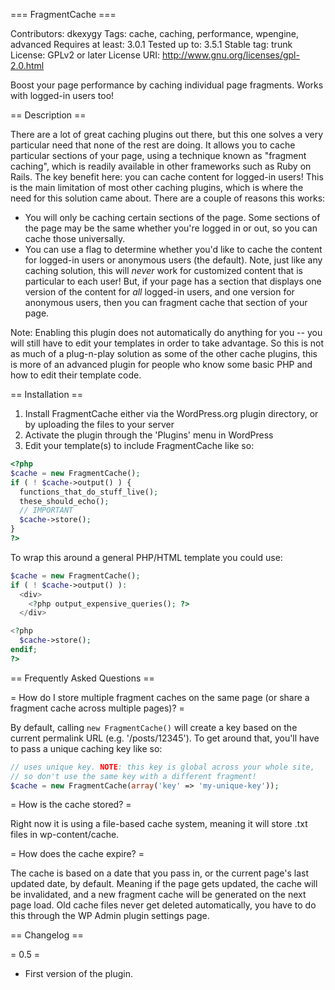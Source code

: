 === FragmentCache ===

Contributors: dkexygy
Tags: cache, caching, performance, wpengine, advanced
Requires at least: 3.0.1
Tested up to: 3.5.1
Stable tag: trunk
License: GPLv2 or later
License URI: http://www.gnu.org/licenses/gpl-2.0.html

Boost your page performance by caching individual page fragments. Works with logged-in users too! 

== Description ==

There are a lot of great caching plugins out there, but this one solves a very particular need that none of the rest are doing. It allows you to cache particular sections of your page, using a technique known as "fragment caching", which is readily available in other frameworks such as Ruby on Rails. The key benefit here: you can cache content for logged-in users! This is the main limitation of most other caching plugins, which is where the need for this solution came about. There are a couple of reasons this works:

* You will only be caching certain sections of the page. Some sections of the page may be the same whether you're logged in or out, so you can cache those universally.
* You can use a flag to determine whether you'd like to cache the content for logged-in users or anonymous users (the default). Note, just like any caching solution, this will _never_ work for customized content that is particular to each user! But, if your page has a section that displays one version of the content for _all_ logged-in users, and one version for anonymous users, then you can fragment cache that section of your page. 

Note: Enabling this plugin does not automatically do anything for you -- you will still have to edit your templates in order to take advantage. So this is not as much of a plug-n-play solution as some of the other cache plugins, this is more of an advanced plugin for people who know some basic PHP and how to edit their template code.


== Installation ==

1. Install FragmentCache either via the WordPress.org plugin directory, or by uploading the files to your server
1. Activate the plugin through the 'Plugins' menu in WordPress
1. Edit your template(s) to include FragmentCache like so:


```php
<?php
$cache = new FragmentCache();
if ( ! $cache->output() ) {     
  functions_that_do_stuff_live();
  these_should_echo();
  // IMPORTANT
  $cache->store();
}
?>      
```

To wrap this around a general PHP/HTML template you could use:

```php
$cache = new FragmentCache();
if ( ! $cache->output() ):     
  <div>
    <?php output_expensive_queries(); ?>
  </div>

<?php
  $cache->store();
endif;
?>      
```


== Frequently Asked Questions ==

= How do I store multiple fragment caches on the same page (or share a fragment cache across multiple pages)? =

By default, calling `new FragmentCache()` will create a key based on the current permalink URL (e.g. '/posts/12345'). To get around that, you'll have to pass a unique caching key like so:

```php
// uses unique key. NOTE: this key is global across your whole site,
// so don't use the same key with a different fragment!
$cache = new FragmentCache(array('key' => 'my-unique-key')); 
```


= How is the cache stored? =

Right now it is using a file-based cache system, meaning it will store .txt files in wp-content/cache. 

= How does the cache expire? =

The cache is based on a date that you pass in, or the current page's last updated date, by default. Meaning if the page gets updated, the cache will be invalidated, and a new fragment cache will be generated on the next page load. Old cache files never get deleted automatically, you have to do this through the WP Admin plugin settings page. 

== Changelog ==

= 0.5 =
* First version of the plugin.


